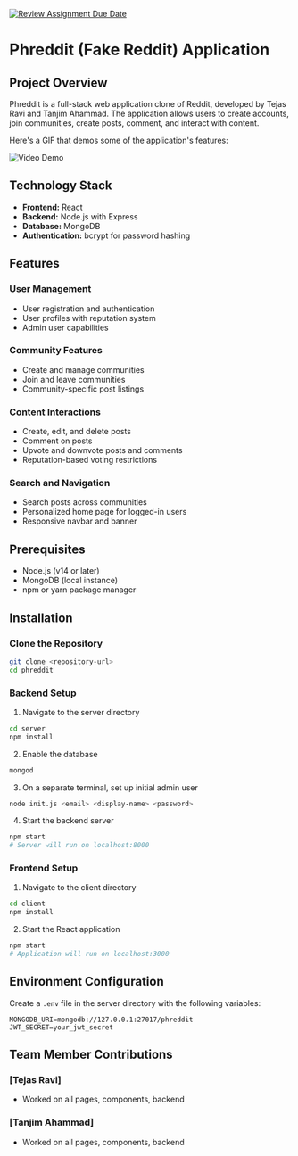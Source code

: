 [![Review Assignment Due Date](https://classroom.github.com/assets/deadline-readme-button-22041afd0340ce965d47ae6ef1cefeee28c7c493a6346c4f15d667ab976d596c.svg)](https://classroom.github.com/a/MVUO33FO)
# Phreddit (Fake Reddit) Application

## Project Overview
Phreddit is a full-stack web application clone of Reddit, developed by Tejas Ravi and Tanjim Ahammad. The application allows users to create accounts, join communities, create posts, comment, and interact with content.

Here's a GIF that demos some of the application's features: 

<img src='https://i.imgur.com/HEJPwRy.gif' title='Video Demo' width='' alt='Video Demo' />

## Technology Stack
- **Frontend:** React
- **Backend:** Node.js with Express
- **Database:** MongoDB
- **Authentication:** bcrypt for password hashing

## Features

### User Management
- User registration and authentication
- User profiles with reputation system
- Admin user capabilities

### Community Features
- Create and manage communities
- Join and leave communities
- Community-specific post listings

### Content Interactions
- Create, edit, and delete posts
- Comment on posts
- Upvote and downvote posts and comments
- Reputation-based voting restrictions

### Search and Navigation
- Search posts across communities
- Personalized home page for logged-in users
- Responsive navbar and banner

## Prerequisites
- Node.js (v14 or later)
- MongoDB (local instance)
- npm or yarn package manager

## Installation

### Clone the Repository
```bash
git clone <repository-url>
cd phreddit
```

### Backend Setup
1. Navigate to the server directory
```bash
cd server
npm install
```

2. Enable the database
```bash
mongod
```

3. On a separate terminal, set up initial admin user
```bash
node init.js <email> <display-name> <password>
```

4. Start the backend server
```bash
npm start
# Server will run on localhost:8000
```

### Frontend Setup
1. Navigate to the client directory
```bash
cd client
npm install
```

2. Start the React application
```bash
npm start
# Application will run on localhost:3000
```

## Environment Configuration
Create a `.env` file in the server directory with the following variables:
```
MONGODB_URI=mongodb://127.0.0.1:27017/phreddit
JWT_SECRET=your_jwt_secret
```

## Team Member Contributions

### [Tejas Ravi]
- Worked on all pages, components, backend

### [Tanjim Ahammad]
- Worked on all pages, components, backend
